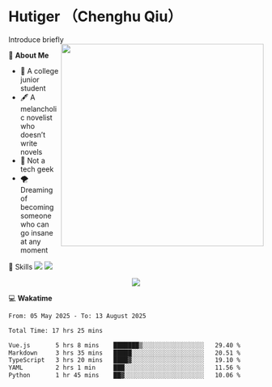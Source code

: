 # Hutiger （Chenghu Qiu）
Introduce briefly
<a href="#">
<img align="right" width="400" src="https://github-readme-stats-tau-lilac-25.vercel.app/api/top-langs/?username=hutiger9&layout=compact&langs_count=8&theme=transparent" />
</a>

💭 **About Me**

- 🏫 A college junior student
- 🖋️ A melancholic novelist who doesn’t write novels
- 🚫 Not a tech geek
- 🌪️ Dreaming of becoming someone who can go insane at any moment


🚀 Skills
![](https://img.shields.io/badge/-python-3e74a2?style=for-the-badge&logo=Python&logoColor=fff)
![](https://img.shields.io/badge/-pytorch-ee4c2c?style=for-the-badge&logo=PyTorch&logoColor=fff)

</p>
    <p align="center">
    <img src="https://profile-counter.glitch.me/{hutiger9}/count.svg" />
</p>


💻 **Wakatime**

<!--START_SECTION:waka-->

```txt
From: 05 May 2025 - To: 13 August 2025

Total Time: 17 hrs 25 mins

Vue.js       5 hrs 8 mins    ███████▒░░░░░░░░░░░░░░░░░   29.40 %
Markdown     3 hrs 35 mins   █████░░░░░░░░░░░░░░░░░░░░   20.51 %
TypeScript   3 hrs 20 mins   ████▓░░░░░░░░░░░░░░░░░░░░   19.10 %
YAML         2 hrs 1 min     ███░░░░░░░░░░░░░░░░░░░░░░   11.56 %
Python       1 hr 45 mins    ██▓░░░░░░░░░░░░░░░░░░░░░░   10.06 %
```

<!--END_SECTION:waka-->
